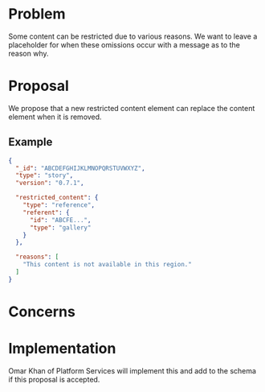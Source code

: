 # Problem

Some content can be restricted due to various reasons. We want to leave a placeholder for when these omissions occur with a message as to the reason why.

# Proposal

We propose that a new restricted content element can replace the content element when it is removed.

## Example
```json
{
  "_id": "ABCDEFGHIJKLMNOPQRSTUVWXYZ",
  "type": "story",
  "version": "0.7.1",

  "restricted_content": {
    "type": "reference",
    "referent": {
      "id": "ABCFE...",
      "type": "gallery"
    }
  },

  "reasons": [
    "This content is not available in this region."
  ]
}
```

# Concerns

# Implementation

Omar Khan of Platform Services will implement this and add to the schema if this proposal is accepted.

